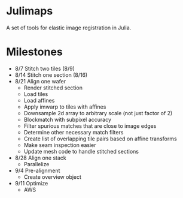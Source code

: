# Julimaps
A set of tools for elastic image registration in Julia.

# Milestones
* 8/7 Stitch two tiles (8/9)
* 8/14 Stitch one section (8/16)
* 8/21 Align one wafer
  * Render stitched section
  * Load tiles
  * Load affines
  * Apply imwarp to tiles with affines
  * Downsample 2d array to arbitrary scale (not just factor of 2)
  * Blockmatch with subpixel accuracy
  * Filter spurious matches that are close to image edges
  * Determine other necessary match filters
  * Create list of overlapping tile pairs based on affine transforms
  * Make seam inspection easier
  * Update mesh code to handle stitched sections
* 8/28 Align one stack
  * Parallelize
* 9/4 Pre-alignment
  * Create overview object
* 9/11 Optimize
  * AWS
